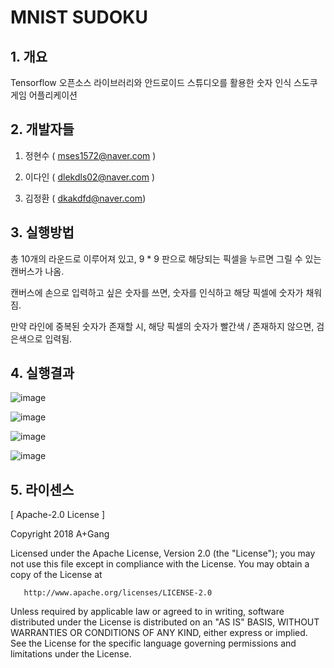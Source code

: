 # MNIST SUDOKU

## 1. 개요

Tensorflow 오픈소스 라이브러리와 안드로이드 스튜디오를 활용한 숫자 인식 스도쿠 게임 어플리케이션


## 2. 개발자들

  1. 정현수 ( mses1572@naver.com )
  
  2. 이다인 ( dlekdls02@naver.com )
  
  3. 김정환 ( dkakdfd@naver.com)
  
	
## 3. 실행방법

총 10개의 라운드로 이루어져 있고, 9 * 9 판으로 해당되는 픽셀을 누르면 그릴 수 있는 캔버스가 나옴.

캔버스에 손으로 입력하고 싶은 숫자를 쓰면, 숫자를 인식하고 해당 픽셀에 숫자가 채워짐.

만약 라인에 중복된 숫자가 존재할 시, 해당 픽셀의 숫자가 빨간색 / 존재하지 않으면, 검은색으로 입력됨.


## 4. 실행결과


![image](https://user-images.githubusercontent.com/42924998/48907784-d975e280-eeab-11e8-96b3-fd698345ba4f.jpg)

![image](https://user-images.githubusercontent.com/42924998/48907795-e85c9500-eeab-11e8-864d-20b788870847.jpg)

![image](https://user-images.githubusercontent.com/42924998/48908052-98ca9900-eeac-11e8-82be-6d52dbbe5ac5.jpg)

![image](https://user-images.githubusercontent.com/42924998/48908072-ada72c80-eeac-11e8-8b98-cf25a211b888.jpg)


## 5. 라이센스

[ Apache-2.0 License ]

Copyright 2018 A+Gang

   Licensed under the Apache License, Version 2.0 (the "License");
   you may not use this file except in compliance with the License.
   You may obtain a copy of the License at

       http://www.apache.org/licenses/LICENSE-2.0

   Unless required by applicable law or agreed to in writing, software
   distributed under the License is distributed on an "AS IS" BASIS,
   WITHOUT WARRANTIES OR CONDITIONS OF ANY KIND, either express or implied.
   See the License for the specific language governing permissions and
   limitations under the License.
